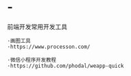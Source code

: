 # -
前端开发常用开发工具

    ·画图工具
    ·https://www.processon.com/
    
    ·微信小程序开发教程
    ·https://github.com/phodal/weapp-quick
